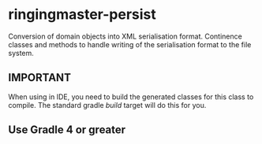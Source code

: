 # ringingmaster-persist


Conversion of domain objects into XML serialisation format. 
Continence classes and methods to handle writing of the serialisation format to the file system. 


## IMPORTANT

When using in IDE, you need to build the generated classes for this class to compile. The standard gradle *build* target will do this for you.


## Use Gradle 4 or greater